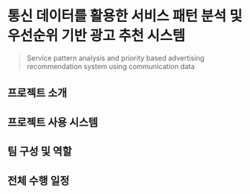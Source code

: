 # 통신 데이터를 활용한 서비스 패턴 분석 및 우선순위 기반 광고 추천 시스템
> Service pattern analysis and priority based advertising recommendation system using communication data
## 프로젝트 소개
## 프로젝트 사용 시스템
## 팀 구성 및 역할
## 전체 수행 일정
